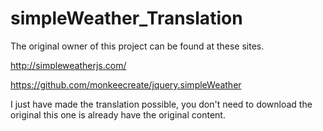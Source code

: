 # simpleWeather_Translation

The original owner of this project can be found at these sites.

http://simpleweatherjs.com/

https://github.com/monkeecreate/jquery.simpleWeather


I just have made the translation possible, you don't need to download the original this one is already have the original content.
